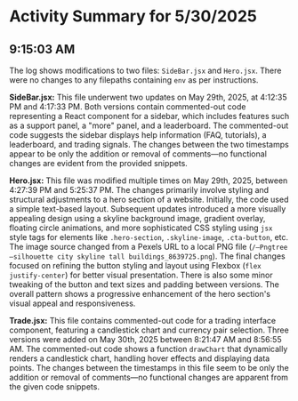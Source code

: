 # Activity Summary for 5/30/2025

## 9:15:03 AM
The log shows modifications to two files: `SideBar.jsx` and `Hero.jsx`.  There were no changes to any filepaths containing `env` as per instructions.

**SideBar.jsx:**  This file underwent two updates on May 29th, 2025, at 4:12:35 PM and 4:17:33 PM. Both versions contain commented-out code representing a React component for a sidebar, which includes features such as a support panel, a "more" panel, and a leaderboard. The commented-out code suggests the sidebar displays help information (FAQ, tutorials), a leaderboard, and trading signals.  The changes between the two timestamps appear to be only the addition or removal of comments—no functional changes are evident from the provided snippets.

**Hero.jsx:** This file was modified multiple times on May 29th, 2025, between 4:27:39 PM and 5:25:37 PM. The changes primarily involve styling and structural adjustments to a hero section of a website.  Initially, the code used a simple text-based layout.  Subsequent updates introduced a more visually appealing design using a skyline background image, gradient overlay, floating circle animations, and more sophisticated CSS styling using `jsx` style tags for elements like `.hero-section`, `.skyline-image`, `.cta-button`, etc.  The image source changed from a Pexels URL to a local PNG file (`/—Pngtree—silhouette city skyline tall buildings_8639725.png`).  The final changes focused on refining the button styling and layout using Flexbox (`flex justify-center`) for better visual presentation. There is also some minor tweaking of the button and text sizes and padding between versions.  The overall pattern shows a progressive enhancement of the hero section's visual appeal and responsiveness.

**Trade.jsx:** This file contains commented-out code for a trading interface component, featuring a candlestick chart and currency pair selection. Three versions were added on May 30th, 2025 between 8:21:47 AM and 8:56:55 AM. The commented-out code shows a function `drawChart` that dynamically renders a candlestick chart, handling hover effects and displaying data points. The changes between the timestamps in this file seem to be only the addition or removal of comments—no functional changes are apparent from the given code snippets.
